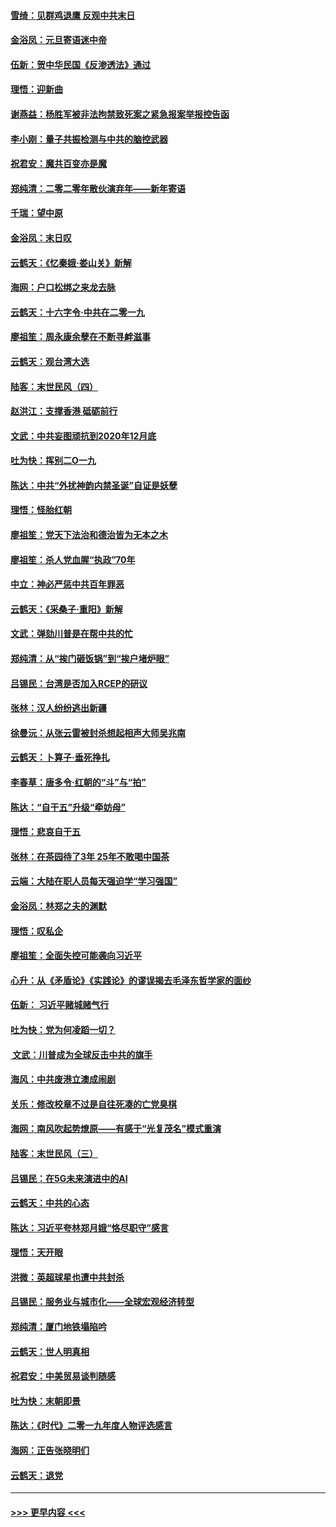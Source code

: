 #### [雪绮：见群鸡退鹰  反观中共末日](../pages/nsc993/n11762112.md?t=01030133) 
#### [金浴凤：元旦寄语迷中帝](../pages/nsc993/n11761788.md?t=01030133) 
#### [伍新：贺中华民国《反渗透法》通过](../pages/nsc993/n11761994.md?t=01030133) 
#### [理悟：迎新曲](../pages/nsc993/n11761152.md?t=01030133) 
#### [谢燕益：杨胜军被非法拘禁致死案之紧急报案举报控告函](../pages/nsc993/n11756134.md?t=01030133) 
#### [李小刚：量子共振检测与中共的脑控武器](../pages/nsc993/n11754518.md?t=01030133) 
#### [祝君安：魔共百变亦是魔](../pages/nsc993/n11754469.md?t=01030133) 
#### [郑纯清：二零二零年散伙演弃年——新年寄语](../pages/nsc993/n11754195.md?t=01030133) 
#### [千瑞：望中原](../pages/nsc993/n11754159.md?t=01030133) 
#### [金浴凤：末日叹](../pages/nsc993/n11752359.md?t=01030133) 
#### [云鹤天：《忆秦娥‧娄山关》新解](../pages/nsc993/n11752348.md?t=01030133) 
#### [海网：户口松绑之来龙去脉](../pages/nsc993/n11752328.md?t=01030133) 
#### [云鹤天：十六字令‧中共在二零一九](../pages/nsc993/n11752305.md?t=01030133) 
#### [廖祖笙：周永康余孽在不断寻衅滋事](../pages/nsc993/n11751013.md?t=01030133) 
#### [云鹤天：观台湾大选](../pages/nsc993/n11751007.md?t=01030133) 
#### [陆客：末世民风（四）](../pages/nsc993/n11749203.md?t=01030133) 
#### [赵洪江：支撑香港 砥砺前行](../pages/nsc993/n11748482.md?t=01030133) 
#### [文武：中共妄图顽抗到2020年12月底](../pages/nsc993/n11748446.md?t=01030133) 
#### [吐为快：挥别二O一九](../pages/nsc993/n11748411.md?t=01030133) 
#### [陈达：中共“外扰神韵内禁圣诞”自证是妖孽](../pages/nsc993/n11748226.md?t=01030133) 
#### [理悟：怪胎红朝](../pages/nsc993/n11748206.md?t=01030133) 
#### [廖祖笙：党天下法治和德治皆为无本之木](../pages/nsc993/n11748135.md?t=01030133) 
#### [廖祖笙：杀人党血腥“执政”70年](../pages/nsc993/n11745144.md?t=01030133) 
#### [中立：神必严惩中共百年罪恶](../pages/nsc993/n11744970.md?t=01030133) 
#### [云鹤天：《采桑子‧重阳》新解](../pages/nsc993/n11744948.md?t=01030133) 
#### [文武：弹劾川普是在帮中共的忙](../pages/nsc993/n11744758.md?t=01030133) 
#### [郑纯清：从“挨门砸饭锅”到“挨户堵炉眼”](../pages/nsc993/n11744745.md?t=01030133) 
#### [吕锡民：台湾是否加入RCEP的研议](../pages/nsc993/n11744701.md?t=01030133) 
#### [张林：汉人纷纷逃出新疆](../pages/nsc993/n11743530.md?t=01030133) 
#### [徐曼沅：从张云雷被封杀想起相声大师吴兆南](../pages/nsc993/n11741816.md?t=01030133) 
#### [云鹤天：卜算子‧垂死挣扎](../pages/nsc993/n11739956.md?t=01030133) 
#### [李春草：唐多令‧红朝的“斗”与“拍”](../pages/nsc993/n11739830.md?t=01030133) 
#### [陈达：“自干五”升级“牵妨母”](../pages/nsc993/n11739724.md?t=01030133) 
#### [理悟：悲哀自干五](../pages/nsc993/n11739547.md?t=01030133) 
#### [张林：在茶园待了3年 25年不敢喝中国茶](../pages/nsc993/n11739240.md?t=01030133) 
#### [云端：大陆在职人员每天强迫学“学习强国”](../pages/nsc993/n11738735.md?t=01030133) 
#### [金浴凤：林郑之夫的渊默](../pages/nsc993/n11737735.md?t=01030133) 
#### [理悟：叹私企](../pages/nsc993/n11737715.md?t=01030133) 
#### [廖祖笙：全面失控可能袭向习近平](../pages/nsc993/n11737704.md?t=01030133) 
#### [心升：从《矛盾论》《实践论》的谬误揭去毛泽东哲学家的面纱](../pages/nsc993/n11736962.md?t=01030133) 
#### [伍新： 习近平赌城赌气行](../pages/nsc993/n11736929.md?t=01030133) 
#### [吐为快：党为何凌蹈一切？](../pages/nsc993/n11736915.md?t=01030133) 
#### [ 文武：川普成为全球反击中共的旗手](../pages/nsc993/n11736882.md?t=01030133) 
#### [海风：中共废港立澳成闹剧](../pages/nsc993/n11735857.md?t=01030133) 
#### [关乐：修改校章不过是自往死凑的亡党臭棋](../pages/nsc993/n11735097.md?t=01030133) 
#### [海网：南风吹起势燎原——有感于“光复茂名”模式重演](../pages/nsc993/n11732308.md?t=01030133) 
#### [陆客：末世民风（三）](../pages/nsc993/n11732211.md?t=01030133) 
#### [吕锡民：在5G未来演进中的AI](../pages/nsc993/n11730010.md?t=01030133) 
#### [云鹤天：中共的心态](../pages/nsc993/n11729906.md?t=01030133) 
#### [陈达：习近平夸林郑月娥“恪尽职守”感言](../pages/nsc993/n11729881.md?t=01030133) 
#### [理悟：天开眼](../pages/nsc993/n11729699.md?t=01030133) 
#### [洪微：英超球星也遭中共封杀](../pages/nsc993/n11727243.md?t=01030133) 
#### [吕锡民：服务业与城市化——全球宏观经济转型](../pages/nsc993/n11725845.md?t=01030133) 
#### [郑纯清：厦门地铁塌陷吟](../pages/nsc993/n11725813.md?t=01030133) 
#### [云鹤天：世人明真相](../pages/nsc993/n11725621.md?t=01030133) 
#### [祝君安：中美贸易谈判随感](../pages/nsc993/n11725609.md?t=01030133) 
#### [吐为快：末朝即景](../pages/nsc993/n11723365.md?t=01030133) 
#### [陈达：《时代》二零一九年度人物评选感言](../pages/nsc993/n11723337.md?t=01030133) 
#### [海网：正告张晓明们](../pages/nsc993/n11723228.md?t=01030133) 
#### [云鹤天：退党](../pages/nsc993/n11723056.md?t=01030133) 

----
#### [ >>> 更早内容 <<< ](../indexes/nsc993-earlier.md)
